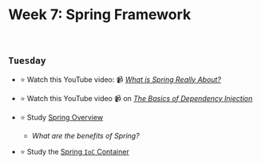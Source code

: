 # Week 7: Spring Framework

<br>

## `Tuesday`
- :star: Watch this YouTube video: 📹 [*What is Spring Really About?*](https://www.youtube.com/watch?v=gq4S-ovWVlM)
- :star: Watch this YouTube video 📹 on [*The Basics of Dependency Injection*](https://www.youtube.com/watch?v=GB8k2-Egfv0)

- :star: Study [Spring Overview](https://www.javatpoint.com/spring-tutorial)
  - *What are the benefits of Spring?* 

- :star: Study the [Spring `IoC` Container](https://docs.spring.io/spring-framework/docs/3.2.x/spring-framework-reference/html/beans.html)
